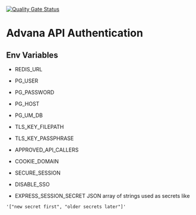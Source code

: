[![Quality Gate Status](https://sonarqube.vdms.advana.boozallencsn.com/api/project_badges/measure?project=advana-modules-advana-module-api-auth&metric=alert_status&token=squ_671ae7d6e3b302b12a2a07c79ef7a3a1c1765db9)](https://sonarqube.vdms.advana.boozallencsn.com/dashboard?id=advana-modules-advana-module-api-auth)

# Advana API Authentication

## Env Variables
* REDIS_URL

* PG_USER
* PG_PASSWORD
* PG_HOST
* PG_UM_DB

* TLS_KEY_FILEPATH
* TLS_KEY_PASSPHRASE
* APPROVED_API_CALLERS
* COOKIE_DOMAIN
* SECURE_SESSION
* DISABLE_SSO
* EXPRESS_SESSION_SECRET JSON array of strings used as secrets like
```
'["new secret first", "older secrets later"]'
```
